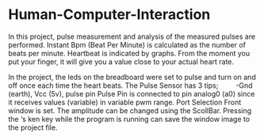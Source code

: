 # Human-Computer-Interaction
In this project, pulse measurement and analysis of the measured pulses are performed.
Instant Bpm (Beat Per Minute) is calculated as the number of beats per minute.
Heartbeat is indicated by graphs.
From the moment you put your finger, it will give you a value close to your actual heart rate.


In the project, the leds on the breadboard were set to pulse and turn on and off once each time the heart beats.
The Pulse Sensor has 3 tips;
        -Gnd (earth), Vcc (5v), pulse pin
Pulse Pin is connected to pin analog0 (a0) since it receives values (variable) in variable pwm range.
Port Selection Front window is set.
The amplitude can be changed using the ScollBar.
Pressing the ‘s ken key while the program is running can save the window image to the project file.
